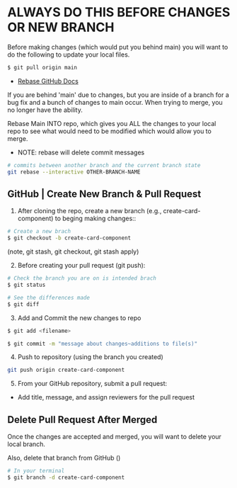 # ALWAYS DO THIS BEFORE CHANGES OR NEW BRANCH

Before making changes (which would put you behind main) you will want to do the following to update your local files.

```bash
$ git pull origin main
```

- [Rebase GitHub Docs](https://docs.github.com/en/get-started/using-git/about-git-rebase)

If you are behind 'main' due to changes, but you are inside of a branch for a bug fix and a bunch of changes to main occur. When trying to merge, you no longer have the ability.

Rebase Main INTO repo, which gives you ALL the changes to your local repo to see what would need to be modified which would allow you to merge.
- NOTE: rebase will delete commit messages

```bash
# commits between another branch and the current branch state
git rebase --interactive OTHER-BRANCH-NAME
```

## GitHub | Create New Branch & Pull Request

1. After cloning the repo, create a new branch (e.g., create-card-component) to beging making changes::

```bash
# Create a new brach
$ git checkout -b create-card-component
```

(note, git stash, git checkout, git stash apply)

2. Before creating your pull request (git push):

```bash
# Check the branch you are on is intended brach
$ git status

# See the differences made
$ git diff
```

3. Add and Commit the new changes to repo

```bash
$ git add <filename>

$ git commit -m "message about changes~additions to file(s)"
```

4. Push to repository (using the branch you created)

```bash
git push origin create-card-component
```

5. From your GitHub repository, submit a pull request:

- Add title, message, and assign reviewers for the pull request

## Delete Pull Request After Merged

Once the changes are accepted and merged, you will want to delete your local branch.

Also, delete that branch from GitHub ()

```bash
# In your terminal
$ git branch -d create-card-component
```

